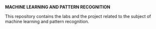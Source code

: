 **MACHINE LEARNING AND PATTERN RECOGNITION**

This repository contains the labs and the project related to the
subject of machine learning and pattern recognition.